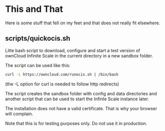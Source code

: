# This and That

Here is some stuff that fell on my feet and that does not really fit elsewhere.

## scripts/quickocis.sh

Litte bash script to download, configure and start a test version of ownCloud 
Infinite Scale in the current directory in a new sandbox folder.

The script can be used like this:

```bash
curl -L https://owncloud.com/runocis.sh | /bin/bash
```

(the -L option for curl is needed to follow http redirects)

The script creates the sandbox folder with config and data directories and another
script that can be used to start the Infinte Scale instance later.

The installation does not have a valid certificate. That is why your browser will
complain.

Note that this is for testing purposes only. Do not use it in production.
